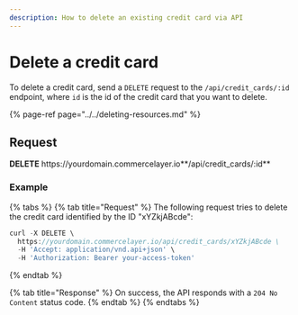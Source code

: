 ```yaml
---
description: How to delete an existing credit card via API
---
```


# Delete a credit card

To delete a credit card, send a `DELETE` request to the `/api/credit_cards/:id` endpoint, where `id` is the id of the credit card that you want to delete.

{% page-ref page="../../deleting-resources.md" %}

## Request

**DELETE** https://<i></i>yourdomain.commercelayer.io**/api/credit_cards/:id**

### Example

{% tabs %}
{% tab title="Request" %}
The following request tries to delete the credit card identified by the ID "xYZkjABcde":

```javascript
curl -X DELETE \
  https://yourdomain.commercelayer.io/api/credit_cards/xYZkjABcde \
  -H 'Accept: application/vnd.api+json' \
  -H 'Authorization: Bearer your-access-token'
```
{% endtab %}

{% tab title="Response" %}
On success, the API responds with a `204 No Content` status code.
{% endtab %}
{% endtabs %}
